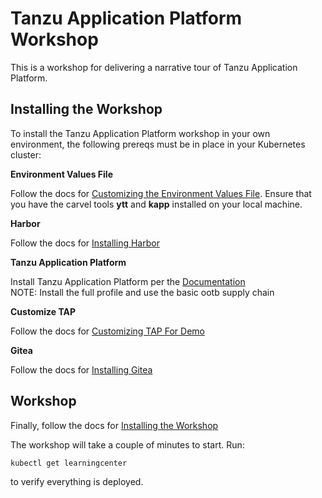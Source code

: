 # Tanzu Application Platform Workshop

This is a workshop for delivering a narrative tour of Tanzu Application Platform.

## Installing the Workshop

To install the Tanzu Application Platform workshop in your own environment, the following prereqs must be in place in your Kubernetes cluster:

**Environment Values File**

Follow the docs for [Customizing the Environment Values File](install/values/README.MD). Ensure that you have the carvel tools **ytt** and **kapp** installed on your local machine.

**Harbor**

Follow the docs for [Installing Harbor](install/harbor/README.md)

**Tanzu Application Platform**

Install Tanzu Application Platform per the [Documentation](https://docs.vmware.com/en/VMware-Tanzu-Application-Platform/0.4/tap/GUID-install-intro.html)  
NOTE: Install the full profile and use the basic ootb supply chain

**Customize TAP**  

Follow the docs for [Customizing TAP For Demo](install/tap/README.md)

**Gitea**

Follow the docs for [Installing Gitea](install/gitea/README.md)

## Workshop

Finally, follow the docs for [Installing the Workshop](install/workshop/README.md)

The workshop will take a couple of minutes to start. Run:
```
kubectl get learningcenter
```
to verify everything is deployed.
